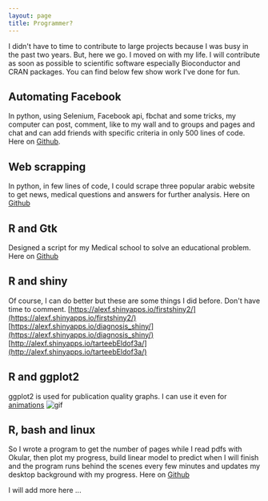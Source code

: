 ```yaml
---
layout: page
title: Programmer?
---
```


I didn't have to time to contribute to large projects because I was busy in the past two years. But, here we go. I moved on with my life. I will contribute as soon as possible to scientific software especially Bioconductor and CRAN packages. You can find below few show work I've done for fun.

## Automating Facebook
In python, using Selenium, Facebook api, fbchat and some tricks, my computer can post, comment, like to my wall and to groups and pages and chat and can add friends  with specific criteria in only 500 lines of code. Here on [Github](https://github.com/ahmedelmahy/Automating-Facebook).


## Web scrapping
In python, in few lines of code, I could scrape three popular arabic website to get news, medical questions and answers for further analysis. Here on [Github](https://github.com/ahmedelmahy/webscraping_showcase
)


## R and Gtk
Designed a script for my Medical school to solve an educational problem. Here on [Github](https://github.com/ahmedelmahy/elective)

## R and shiny
Of course, I can do better but these are some things I did before. Don't have time to comment.
[https://alexf.shinyapps.io/firstshiny2/](https://alexf.shinyapps.io/firstshiny2/)
[https://alexf.shinyapps.io/diagnosis_shiny/](https://alexf.shinyapps.io/diagnosis_shiny/)
[http://alexf.shinyapps.io/tarteebEldof3a/](http://alexf.shinyapps.io/tarteebEldof3a/)

## R and ggplot2
ggplot2 is used for publication quality graphs. I can use it even for [animations](https://github.com/ahmedelmahy/ggplot2-doha)
![gif]({{site.url}}/assets/animation289finalj.gif)

## R, bash and linux
So I wrote a program to get the number of pages while I read pdfs with Okular, then plot my progress, build linear model to predict when I will finish and the program runs behind the scenes every few minutes and updates my desktop background with my progress.
Here on [Github](https://github.com/ahmedelmahy/readingTrack)




I will add more here ...









